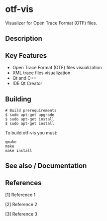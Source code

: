 # otf-vis
Visualizer for Open Trace Format (OTF) files.

## Description

## Key Features
* Open Trace Format (OTF) files visualization
* XML trace files visualization
* Qt and C++
* IDE Qt Creator

## Building

```
# Build prerequirements
$ sudo apt-get upgrade
$ sudo apt-get install
$ sudo apt-get install
```

To build otf-vis you must:
```
qmake
make
make install
```

## See also / Documentation

## References

[1] Reference 1

[2] Reference 2

[3] Reference 3
